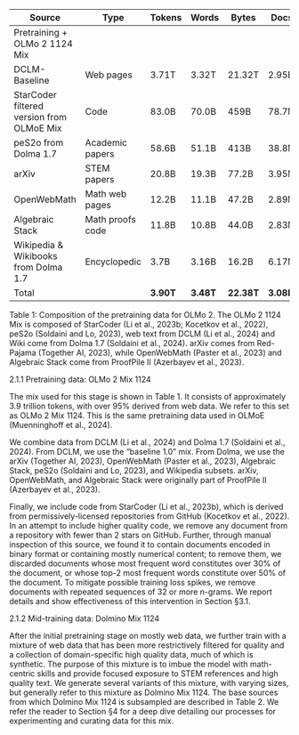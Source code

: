 | Source                      | Type                     | Tokens      | Words      | Bytes     | Docs    |
|-----------------------------|--------------------------|-------------|------------|-----------|---------|
| Pretraining + OLMo 2 1124 Mix |                          |             |            |           |         |
| DCLM-Baseline               | Web pages                | 3.71T       | 3.32T      | 21.32T    | 2.95B   |
| StarCoder filtered version from OLMoE Mix | Code                     | 83.0B       | 70.0B      | 459B      | 78.7M   |
| peS2o from Dolma 1.7        | Academic papers          | 58.6B       | 51.1B      | 413B      | 38.8M   |
| arXiv                       | STEM papers              | 20.8B       | 19.3B      | 77.2B     | 3.95M   |
| OpenWebMath                 | Math web pages           | 12.2B       | 11.1B      | 47.2B     | 2.89M   |
| Algebraic Stack             | Math proofs code         | 11.8B       | 10.8B      | 44.0B     | 2.83M   |
| Wikipedia & Wikibooks from Dolma 1.7 | Encyclopedic             | 3.7B        | 3.16B      | 16.2B     | 6.17M   |
| Total                       |                          | **3.90T**   | **3.48T**  | **22.38T**| **3.08B**|

Table 1: Composition of the pretraining data for OLMo 2. The OLMo 2 1124 Mix is composed of StarCoder (Li et al., 2023b; Kocetkov et al., 2022), peS2o (Soldaini and Lo, 2023), web text from DCLM (Li et al., 2024) and Wiki come from Dolma 1.7 (Soldaini et al., 2024). arXiv comes from Red-Pajama (Together AI, 2023), while OpenWebMath (Paster et al., 2023) and Algebraic Stack come from ProofPile II (Azerbayev et al., 2023).

2.1.1 Pretraining data: OLMo 2 Mix 1124

The mix used for this stage is shown in Table 1. It consists of approximately 3.9 trillion tokens, with over 95% derived from web data. We refer to this set as OLMo 2 Mix 1124. This is the same pretraining data used in OLMoE (Muenninghoff et al., 2024).

We combine data from DCLM (Li et al., 2024) and Dolma 1.7 (Soldaini et al., 2024). From DCLM, we use the “baseline 1.0” mix. From Dolma, we use the arXiv (Together AI, 2023), OpenWebMath (Paster et al., 2023), Algebraic Stack, peS2o (Soldaini and Lo, 2023), and Wikipedia subsets. arXiv, OpenWebMath, and Algebraic Stack were originally part of ProofPile II (Azerbayev et al., 2023).

Finally, we include code from StarCoder (Li et al., 2023b), which is derived from permissively-licensed repositories from GitHub (Kocetkov et al., 2022). In an attempt to include higher quality code, we remove any document from a repository with fewer than 2 stars on GitHub. Further, through manual inspection of this source, we found it to contain documents encoded in binary format or containing mostly numerical content; to remove them, we discarded documents whose most frequent word constitutes over 30% of the document, or whose top-2 most frequent words constitute over 50% of the document. To mitigate possible training loss spikes, we remove documents with repeated sequences of 32 or more n-grams. We report details and show effectiveness of this intervention in Section §3.1.

2.1.2 Mid-training data: Dolmino Mix 1124

After the initial pretraining stage on mostly web data, we further train with a mixture of web data that has been more restrictively filtered for quality and a collection of domain-specific high quality data, much of which is synthetic. The purpose of this mixture is to imbue the model with math-centric skills and provide focused exposure to STEM references and high quality text. We generate several variants of this mixture, with varying sizes, but generally refer to this mixture as Dolmino Mix 1124. The base sources from which Dolmino Mix 1124 is subsampled are described in Table 2. We refer the reader to Section §4 for a deep dive detailing our processes for experimenting and curating data for this mix.